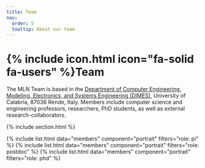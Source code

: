 ```yaml
---
title: Team
nav:
  order: 5
  tooltip: About our team
---
```


# {% include icon.html icon="fa-solid fa-users" %}Team

The MLN Team is based in the [Department of Computer Engineering, Modeling, Electronics, and Systems Engineering (DIMES)](https://dimes.unical.it/), University of Calabria, 87036 Rende, Italy. 
Members include computer science and engineering professors, researchers, PhD students, as well as external research-collaborators. 



{% include section.html %}

{% include list.html data="members" component="portrait" filters="role: pi" %}
{% include list.html data="members" component="portrait" filters="role: postdoc" %}
{% include list.html data="members" component="portrait" filters="role: phd" %}
<!-- {% include list.html data="members" component="portrait" filters="role: ^(?!pi$)" %}  -->

<!--
{% include section.html background="images/background.jpg" dark=true %}
Lorem ipsum dolor sit amet, consectetur adipiscing elit, sed do eiusmod tempor
incididunt ut labore et dolore magna aliqua. Ut enim ad minim veniam, quis
nostrud exercitation ullamco laboris nisi ut aliquip ex ea commodo consequat.
{% include section.html %}
{% capture content %}
{% include figure.html image="images/photo.jpg" %}
{% include figure.html image="images/photo.jpg" %}
{% include figure.html image="images/photo.jpg" %}
{% endcapture %}
{% include grid.html style="square" content=content %}
-->